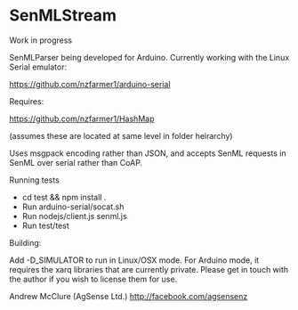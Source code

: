 # SenMLStream

Work in progress

SenMLParser being developed for Arduino. Currently working with the Linux Serial emulator:

https://github.com/nzfarmer1/arduino-serial

Requires:

https://github.com/nzfarmer1/HashMap

(assumes these are located at same level in folder heirarchy)

Uses msgpack encoding rather than JSON, and accepts SenML requests in SenML over serial rather than CoAP.

Running tests

- cd  test && npm install .
- Run arduino-serial/socat.sh
- Run nodejs/client.js senml.js
- Run test/test

Building:

Add -D_SIMULATOR to run in Linux/OSX mode.  For Arduino mode, it requires the xarq libraries that are currently private.  Please get in touch with the author if you wish to license them for use.

Andrew McClure (AgSense Ltd.) http://facebook.com/agsensenz





  


